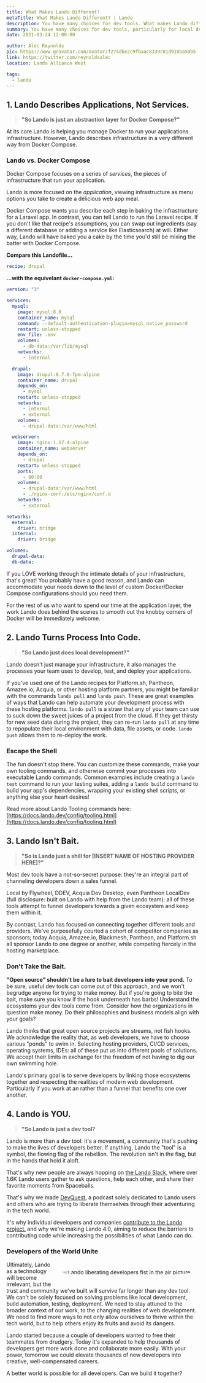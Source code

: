 ```yaml
---
title: What Makes Lando Different?
metaTitle: What Makes Lando Different? | Lando
description: You have many choices for dev tools. What makes Lando different?
summary: You have many choices for dev tools, particularly for local development. What makes Lando different?
date: 2021-03-24 12:00:00

author: Alec Reynolds
pic: https://www.gravatar.com/avatar/f274dbe2c9fbaac8339c01d918ba50b5
link: https://twitter.com/reynoldsalec
location: Lando Alliance West

tags:
  - lando
---
```


## 1. Lando Describes Applications, Not Services.

> **"So Lando is just an abstraction layer for Docker Compose?"**

At its core Lando is helping you manage Docker to run your applications infrastructure. However, Lando describes infrastructure in a very different way from Docker Compose.

### Lando vs. Docker Compose

Docker Compose focuses on a series of _services_, the pieces of infrastructure that run your application.

Lando is more focused on the _application_, viewing infrastructure as menu options you take to create a delicious web app meal.

Docker Compose wants you describe each step in baking the infrastructure for a Laravel app. In contrast, you can tell Lando to run the Laravel recipe. If you don't like that recipe's assumptions, you can swap out ingredients (say a different database or adding a service like Elasticsearch) at will. Either way, Lando will have baked you a cake by the time you'd still be mixing the batter with Docker Compose.

**Compare this Landofile...**

```yaml
recipe: drupal                        
```

**...with the equivelant `docker-compose.yml`:**

```yaml
version: "3"

services:
  mysql:
    image: mysql:8.0
    container_name: mysql
    command: --default-authentication-plugin=mysql_native_password
    restart: unless-stopped
    env_file: .env
    volumes:
      - db-data:/var/lib/mysql
    networks:
      - internal

  drupal:
    image: drupal:8.7.8-fpm-alpine
    container_name: drupal
    depends_on:
      - mysql
    restart: unless-stopped
    networks:
      - internal
      - external
    volumes:
      - drupal-data:/var/www/html

  webserver:
    image: nginx:1.17.4-alpine
    container_name: webserver
    depends_on:
      - drupal
    restart: unless-stopped
    ports:
      - 80:80
    volumes:
      - drupal-data:/var/www/html
      - ./nginx-conf:/etc/nginx/conf.d
    networks:
      - external

networks:
  external:
    driver: bridge
  internal:
    driver: bridge

volumes:
  drupal-data:
  db-data:
```


If you LOVE working through the intimate details of your infrastructure, that's great! You probably have a good reason, and Lando can accommodate your needs down to the level of custom Docker/Docker Compose configurations should you need them.

For the rest of us who want to spend our time at the application layer, the work Lando does behind the scenes to smooth out the knobby corners of Docker will be immediately welcome.


## 2. Lando Turns Process Into Code.

> **"So Lando just does local development?"**

Lando doesn't just manage your infrastructure, it also manages the processes your team uses to develop, test, and deploy your applications.

If you've used one of the Lando recipes for Platform.sh, Pantheon, Amazee.io, Acquia, or other hosting platform partners, you might be familiar with the commands `lando pull` and `lando push`. These are great examples of ways that Lando can help automate your development process with these hosting platforms. `lando pull` is a straw that any of your team can use to suck down the sweet juices of a project from the cloud. If they get thirsty for new seed data during the project, they can re-run `lando pull` at any time to repopulate their local environment with data, file assets, or code. `lando push` allows them to re-deploy the work.

### Escape the Shell

The fun doesn't stop there. You can customize these commands, make your own tooling commands, and otherwise commit your processes into executable Lando commands. Common examples include creating a `lando test` command to run your testing suites, adding a `lando build` command to build your app's dependencies, wrapping your existing shell scripts, or anything else your heart desires!

Read more about Lando Tooling commands here: [https://docs.lando.dev/config/tooling.html](https://docs.lando.dev/config/tooling.html)

## 3. Lando Isn't Bait.

> **"So is Lando just a shill for [INSERT NAME OF HOSTING PROVIDER HERE]?"**

Most dev tools have a not-so-secret purpose: they're an integral part of channeling developers down a sales funnel.

Local by Flywheel, DDEV, Acquia Dev Desktop, even Pantheon LocalDev (full disclosure: built on Lando with help from the Lando team): all of these tools attempt to funnel developers towards a given ecosystem and keep them within it.

By contrast, Lando has focused on connecting together different tools and providers. We've purposefully courted a cohort of competitor companies as sponsors; today Acquia, Amazee.io, Blackmesh, Pantheon, and Platform.sh all sponsor Lando to one degree or another, while competing fiercely in the hosting marketplace.

### Don't Take the Bait.

**"Open source" shouldn't be a lure to bait developers into your pond.** To be sure, useful dev tools can come out of this approach, and we won't begrudge anyone for trying to make money. But if you're going to bite the bait, make sure you know if the hook underneath has barbs! Understand the ecosystems your dev tools come from. Consider how the organizations in question make money. Do their philosophies and business models align with your goals?

Lando thinks that great open source projects are streams, not fish hooks. We acknowledge the reality that, as web developers, we have to choose various "ponds" to swim in. Selecting hosting providers, CI/CD services, operating systems, IDEs: all of these put us into different pools of solutions. We accept their limits in exchange for the freedom of not having to dig our own swimming hole.

Lando's primary goal is to serve developers by linking those ecosystems together and respecting the realities of modern web development. Particularly if you work at an  rather than a funnel that benefits one over another.

## 4. Lando is YOU.

> **"So Lando is just a dev tool?**

Lando is more than a dev tool: it's a movement, a community that's pushing to make the lives of developers better. If anything, Lando the "tool" is a symbol, the flowing flag of the rebellion. The revolution isn't in the flag, but in the hands that hold it aloft.

That's why new people are always hopping on [the Lando Slack](https://launchpass.com/devwithlando), where over 1.6K Lando users gather to ask questions, help each other, and share their favorite moments from Spaceballs.

That's why we made [DevQuest](https://devquest.lando.dev/), a podcast solely dedicated to Lando users and others who are trying to liberate themselves through their adventuring in the tech world.

It's why individual developers and companies [contribute to the Lando project.](https://github.com/sponsors/lando) and why we're making Lando 4.0, aiming to reduce the barriers to contributing code while increasing the possibilities of what Lando can do.

### Developers of the World Unite

<img style="float:right; margin: 20px; object-fit:cover; border-radius:50%;" src="/images/LandoAlliance.jpg" alt="Lando liberating developers fist in the air picture." />


Ultimately, Lando as a technology will become irrelevant, but the trust and community we've built will survive far longer than any dev tool. We can't be solely focused on solving problems like local development, build automation, testing, deployment. We need to stay attuned to the broader context of our work, to the changing realities of web development. We need to find more ways to not only allow ourselves to thrive within the tech world, but to help others enjoy its fruits and avoid its dangers.

Lando started because a couple of developers wanted to free their teammates from drudgery. Today it's expanded to help thousands of developers get more work done and collaborate more easily. With your power, tomorrow we could elevate thousands of new developers into creative, well-compensated careers.

A better world is possible for all developers. Can we build it together?
